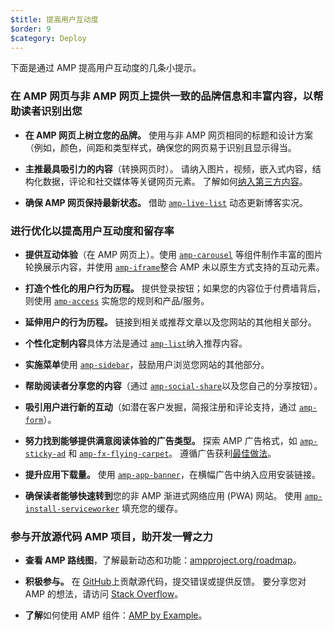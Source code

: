 ```yaml
---
$title: 提高用户互动度
$order: 9
$category: Deploy
---
```


下面是通过 AMP 提高用户互动度的几条小提示。

### 在 AMP 网页与非 AMP 网页上提供一致的品牌信息和丰富内容，以帮助读者识别出您

- **在 AMP 网页上树立您的品牌。** 使用与非 AMP 网页相同的标题和设计方案（例如，颜色，间距和类型样式，确保您的网页易于识别且显示得当。

- **主推最具吸引力的内容**（转换网页时）。 请纳入图片，视频，嵌入式内容，结构化数据，评论和社交媒体等关键网页元素。 了解如何[纳入第三方内容](https://www.ampproject.org/zh_cn/docs/guides/third_party_components)。

- **确保 AMP 网页保持最新状态。** 借助 [`amp-live-list`](https://www.ampproject.org/zh_cn/docs/reference/components/amp-live-list) 动态更新博客实况。

### 进行优化以提高用户互动度和留存率

- **提供互动体验**（在 AMP 网页上）。使用 [`amp-carousel`](https://www.ampproject.org/zh_cn/docs/reference/components/amp-carousel) 等组件制作丰富的图片轮换展示内容，并使用 [`amp-iframe`](https://www.ampproject.org/zh_cn/docs/reference/components/amp-iframe)整合 AMP 未以原生方式支持的互动元素。

- **打造个性化的用户行为历程。** 提供登录按钮；如果您的内容位于付费墙背后，则使用 [`amp-access`](https://www.ampproject.org/zh_cn/docs/reference/components/amp-access) 实施您的规则和产品/服务。

- **延伸用户的行为历程。** 链接到相关或推荐文章以及您网站的其他相关部分。

- **个性化定制内容**具体方法是通过 [`amp-list`](https://www.ampproject.org/zh_cn/docs/reference/components/amp-list)纳入推荐内容。

- **实施菜单**使用 [`amp-sidebar`](https://www.ampproject.org/zh_cn/docs/reference/components/amp-sidebar)，鼓励用户浏览您网站的其他部分。

- **帮助阅读者分享您的内容**（通过 [`amp-social-share`](https://www.ampproject.org/zh_cn/docs/reference/components/amp-social-share)以及您自己的分享按钮）。

- **吸引用户进行新的互动**（如潜在客户发掘，简报注册和评论支持，通过 [`amp-form`](https://www.ampproject.org/zh_cn/docs/reference/components/amp-form)）。

- **努力找到能够提供满意阅读体验的广告类型。** 探索 AMP 广告格式，如 [`amp-sticky-ad`](https://www.ampproject.org/zh_cn/docs/reference/components/amp-sticky-ad) 和 [`amp-fx-flying-carpet`](https://www.ampproject.org/zh_cn/docs/reference/components/amp-fx-flying-carpet)。 遵循广告获利[最佳做法](/zh_cn/docs/guides/ads/ads_tips.html)。

- **提升应用下载量。** 使用 [`amp-app-banner`](https://www.ampproject.org/zh_cn/docs/reference/components/amp-app-banner)，在横幅广告中纳入应用安装链接。

- **确保读者能够快速转到**您的非 AMP 渐进式网络应用 (PWA) 网站。 使用 [`amp-install-serviceworker`](https://www.ampproject.org/zh_cn/docs/reference/components/amp-install-serviceworker) 填充您的缓存。

### 参与开放源代码 AMP 项目，助开发一臂之力

- **查看 AMP 路线图**，了解最新动态和功能：[ampproject.org/roadmap](https://www.ampproject.org/zh_cn/roadmap)。

- **积极参与。** 
在 [GitHub](https://github.com/ampproject/amphtml/blob/master/CONTRIBUTING.md)上贡献源代码，提交错误或提供反馈。 要分享您对 AMP 的想法，请访问 [Stack Overflow](https://stackoverflow.com/questions/tagged/amp-html)。

- **了解**如何使用 AMP 组件：[AMP by Example](https://ampbyexample.com/)。

